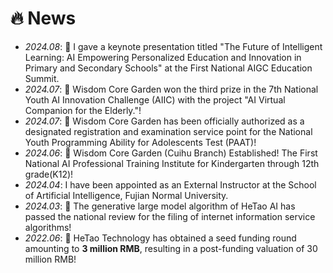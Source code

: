 # 🔥 News
- *2024.08*: 🎉 I gave a keynote presentation titled "The Future of Intelligent Learning: AI Empowering Personalized Education and Innovation in Primary and Secondary Schools" at the First National AIGC Education Summit.
- *2024.07*: 🎉 Wisdom Core Garden won the third prize in the 7th National Youth AI Innovation Challenge (AIIC) with the project "AI Virtual Companion for the Elderly."!
- *2024.07*: 🎉 Wisdom Core Garden has been officially authorized as a designated registration and examination service point for the National Youth Programming Ability for Adolescents Test (PAAT)!
- *2024.06*: 🎉 Wisdom Core Garden (Cuihu Branch) Established! The First National AI Professional Training Institute for Kindergarten through 12th grade(K12)!
- *2024.04*: I have been appointed as an External Instructor at the School of Artificial Intelligence, Fujian Normal University.
- *2024.03*: 🎉 The generative large model algorithm of HeTao AI has passed the national review for the filing of internet information service algorithms!
- *2022.06*: 🎉 HeTao Technology has obtained a seed funding round amounting to **3 million RMB**, resulting in a post-funding valuation of 30 million RMB!